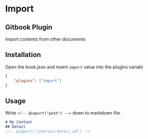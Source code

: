 # Import
## Gitbook Plugin
Import contents from other documents

## Installation
Open the book.json and insert `import` value into the plugins variabl

```json
{
    "plugins": ["import"]
}
```

## Usage
Write `<!-- @import("path") -->` down to markdown file.

```md
# My Content
## Detail
<!-- @import("internal/detail.md") -->
```